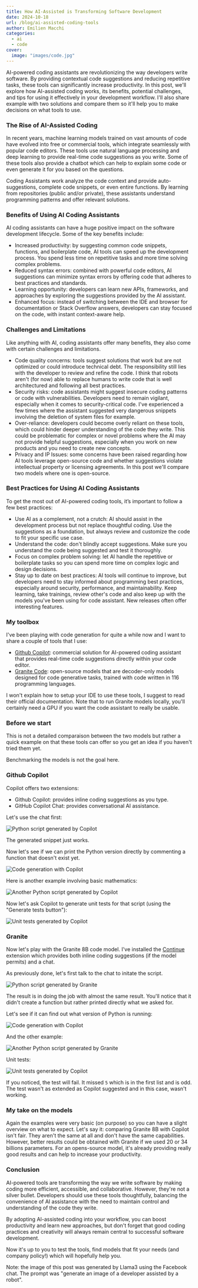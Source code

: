 ```yaml
---
title: How AI-Assisted is Transforming Software Development
date: 2024-10-18
url: /blog/ai-assisted-coding-tools
author: Emilien Macchi
categories:
  - ai
  - code
cover:
  image: "images/code.jpg"
---
```


AI-powered coding assistants are revolutionizing the way developers write software.
By providing contextual code suggestions and reducing repetitive tasks, these tools
can significantly increase productivity.
In this post, we'll explore how AI-assisted coding works, its benefits, potential challenges,
and tips for using it effectively in your development workflow. I'll also share
example with two solutions and compare them so it'll help you to make decisions on what tools
to use.

<!--more-->

### The Rise of AI-Assisted Coding

In recent years, machine learning models trained on vast amounts of code have evolved into free or commercial tools,
which integrate seamlessly with popular code editors. These tools use natural language processing and deep learning
to provide real-time code suggestions as you write. Some of these tools also provide a chatbot which can help to explain
some code or even generate it for you based on the questions.

Coding Assistants work analyze the code context and provide auto-suggestions, complete code snippets, or even entire functions.
By learning from repositories (public and/or private), these assistants understand programming patterns and offer relevant solutions.

### Benefits of Using AI Coding Assistants

AI coding assistants can have a huge positive impact on the software development lifecycle. Some of the key benefits include:

- Increased productivity: by suggesting common code snippets, functions, and boilerplate code, AI tools can speed up the development process.
  You spend less time on repetitive tasks and more time solving complex problems.
- Reduced syntax errors: combined with powerful code editors, AI suggestions can minimize syntax errors by offering code that adheres
  to best practices and standards.
- Learning opportunity: developers can learn new APIs, frameworks, and approaches by exploring the suggestions provided by the AI assistant.
- Enhanced focus: instead of switching between the IDE and browser for documentation or Stack Overflow answers, developers can stay focused
  on the code, with instant context-aware help.

### Challenges and Limitations

Like anything with AI, coding assistants offer many benefits, they also come with certain challenges and limitations.

- Code quality concerns: tools suggest solutions that work but are not optimized or could introduce technical debt.
  The responsibility still lies with the developer to review and refine the code. I think that robots aren't (for now) able to replace
  humans to write code that is well architectured and following all best practices.
- Security risks: code assistants might suggest insecure coding patterns or code with vulnerabilities.
  Developers need to remain vigilant, especially when it comes to security-critical code.
  I've experienced a few times where the assistant suggested very dangerous snippets involving the deletion
  of system files for example.
- Over-reliance: developers could become overly reliant on these tools, which could hinder deeper understanding of the code they write.
  This could be problematic for complex or novel problems where the AI may not provide helpful suggestions, especially when you work
  on new products and you need to create new concepts.
- Privacy and IP Issues: some concerns have been raised regarding how AI tools leverage open-source code and whether suggestions violate
  intellectual property or licensing agreements. In this post we'll compare two models where one is open-source.

### Best Practices for Using AI Coding Assistants

To get the most out of AI-powered coding tools, it’s important to follow a few best practices:

- Use AI as a complement, not a crutch: AI should assist in the development process but not replace thoughtful coding.
  Use the suggestions as a foundation, but always review and customize the code to fit your specific use case.
- Understand the code: don't blindly accept suggestions. Make sure you understand the code being suggested and test it thoroughly.
- Focus on complex problem solving: let AI handle the repetitive or boilerplate tasks so you can spend more time on complex logic and design decisions.
- Stay up to date on best practices: AI tools will continue to improve, but developers need to stay informed about programming best practices,
  especially around security, performance, and maintainability. Keep learning, take trainings, review other's code and also keep up with
  the models you've been using for code assistant. New releases often offer interesting features.

### My toolbox

I've been playing with code generation for quite a while now and I want to share a couple of tools that I use:

- [Github Copilot](https://github.com/features/copilot): commercial solution for AI-powered coding assistant that provides
  real-time code suggestions directly within your code editor.
- [Granite Code](https://www.ibm.com/granite/playground/code/): open-source models that are decoder-only models designed for
  code generative tasks, trained with code written in 116 programming languages.

I won't explain how to setup your IDE to use these tools, I suggest to read their official documentation.
Note that to run Granite models locally, you'll certainly need a GPU if you want the code assistant to really be usable.

### Before we start

This is not a detailed comparaison between the two models but rather a quick example on that these tools can offer so you get an idea if you haven't tried them yet.

Benchmarking the models is not the goal here.

### Github Copilot

Copilot offers two extensions:

- Github Copilot: provides inline coding suggestions as you type.
- GitHub Copilot Chat: provides conversational AI assistance.

Let's use the chat first:

![Python script generated by Copilot](/images/code-ai-python-copilot.png)

The generated snippet just works.

Now let's see if we can print the Python version directly by
commenting a function that doesn't exist yet.

![Code generation with Copilot](/images/code-ai-python-copilot.gif)

Here is another example involving basic mathematics:

![Another Python script generated by Copilot](/images/code-ai-python2-copilot.png)

Now let's ask Copilot to generate unit tests for that script (using the "Generate tests button"):

![Unit tests generated by Copilot](/images/code-ai-tests-copilot.png)

### Granite

Now let's play with the Granite 8B code model.
I've installed the [Continue](https://www.continue.dev) extension which
provides both inline coding suggestions (if the model permits) and
a chat.

As previously done, let's first talk to the chat to initate the script.

![Python script generated by Granite](/images/code-ai-python-granite.png)

The result is in doing the job with almost the same result.
You'll notice that it didn't create a function but rather printed directly what we asked for.

Let's see if it can find out what version of Python is running:

![Code generation with Copilot](/images/code-ai-python-copilot.gif)

And the other example:

![Another Python script generated by Granite](/images/code-ai-python2-granite.png)

Unit tests:

![Unit tests generated by Copilot](/images/code-ai-tests-granite.png)

If you noticed, the test will fail. It missed `5` which is in the first list and is odd.
The test wasn't as extended as Copilot suggested and in this case, wasn't working.


### My take on the models

Again the examples were very basic (on purpose) so you can have a slight overview on what to expect.
Let's say it: comparing Granite 8B with Copilot isn't fair. They aren't the same at all and don't have the same capabilities.
However, better results could be obtained with Granite if we used 20 or 34 billions parameters.
For an opens-source model, it's already providing really good results and can help to increase your productivity.

### Conclusion

AI-powered tools are transforming the way we write software by making coding more efficient, accessible, and collaborative.
However, they're not a silver bullet. Developers should use these tools thoughtfully, balancing the convenience of AI assistance
with the need to maintain control and understanding of the code they write.

By adopting AI-assisted coding into your workflow, you can boost productivity and learn new approaches, but don't forget that good
coding practices and creativity will always remain central to successful software development.

Now it's up to you to test the tools, find models that fit your needs (and company policy!) which will hopefully help you.

Note: the image of this post was generated by Llama3 using the Facebook chat. The prompt was "generate an image of a developer assisted by a robot".
